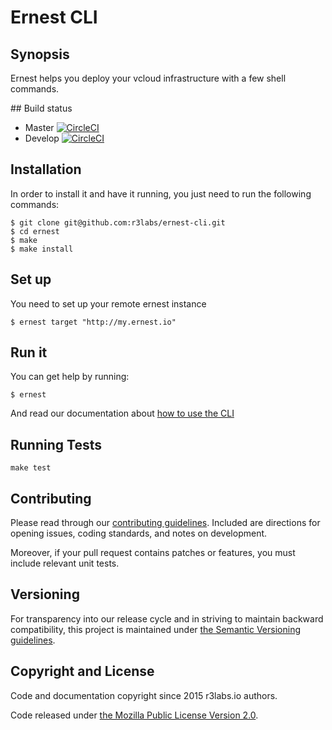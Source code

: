 # Ernest CLI

## Synopsis

Ernest helps you deploy your vcloud infrastructure with a few shell commands.

## Build status

* Master [![CircleCI](https://circleci.com/gh/ErnestIO/ernest-cli/tree/master.svg?style=svg)](https://circleci.com/gh/ErnestIO/ernest-cli/tree/master)
* Develop [![CircleCI](https://circleci.com/gh/ErnestIO/ernest-cli/tree/develop.svg?style=svg)](https://circleci.com/gh/ErnestIO/ernest-cli/tree/develop)

## Installation

In order to install it and have it running, you just need to run the following commands:

```
$ git clone git@github.com:r3labs/ernest-cli.git
$ cd ernest
$ make
$ make install
```

## Set up

You need to set up your remote ernest instance
```
$ ernest target "http://my.ernest.io"
```

## Run it

You can get help by running:
```
$ ernest
```

And read our documentation about [how to use the CLI](http://ernest.io/documentation/cli-cmd/)

## Running Tests

```
make test
```

## Contributing

Please read through our
[contributing guidelines](CONTRIBUTING.md).
Included are directions for opening issues, coding standards, and notes on
development.

Moreover, if your pull request contains patches or features, you must include
relevant unit tests.

## Versioning

For transparency into our release cycle and in striving to maintain backward
compatibility, this project is maintained under [the Semantic Versioning guidelines](http://semver.org/).

## Copyright and License

Code and documentation copyright since 2015 r3labs.io authors.

Code released under
[the Mozilla Public License Version 2.0](LICENSE).
